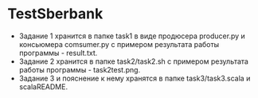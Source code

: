# TestSberbank
* Задание 1 хранится в папке task1 в виде продюсера producer.py и консьюмера comsumer.py c примером результата работы программы - result.txt.
* Задание 2 хранится в папке task2/task2.sh с примером результата работы программы - task2test.png.
* Задание 3 и пояснение к нему хранятся в папке task3/task3.scala и scalaREADME.
